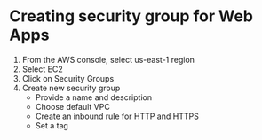 # Creating security group for Web Apps

1. From the AWS console, select us-east-1 region
2. Select EC2 
3. Click on Security Groups
4. Create new security group
    - Provide a name and description
    - Choose default VPC
    - Create an inbound rule for HTTP and HTTPS
    - Set a tag
    